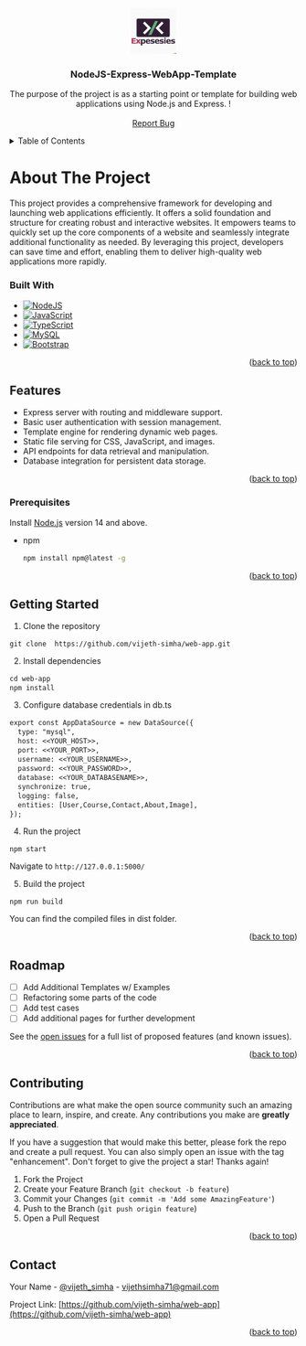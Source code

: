 <a name="readme-top"></a>



<!-- PROJECT LOGO -->
<br />
<div align="center">
  <a href="https://github.com/othneildrew/Best-README-Template">
    <img src="public/img/brand/logo.png" alt="Logo" width="80" height="80">
  </a>

  <h3 align="center">NodeJS-Express-WebApp-Template</h3>

  <p align="center">
    The purpose of the project is as a starting point or template for building web applications using Node.js and Express. !
    <br />
    <br />
    <a href="https://github.com/vijeth-simha/web-app/issues">Report Bug</a>
  </p>
</div>


<!-- TABLE OF CONTENTS -->
<details>
  <summary>Table of Contents</summary>
  <ol>
    <li>
      <a href="#about-the-project">About The Project</a>
      <ul>
        <li><a href="#built-with">Built With</a></li>
        <li><a href="#features">Features</a></li>
      </ul>
    </li>
    <li><a href="#Prerequisites">Prerequisites</a></li>
    <li>
      <a href="#getting-started">Getting Started</a>
<!--       <ul>
        <li><a href="#installation">Installation</a></li>
      </ul> -->
    </li>
    <li><a href="#roadmap">Roadmap</a></li>
    <li><a href="#contributing">Contributing</a></li>
    <li><a href="#contact">Contact</a></li>
  </ol>
</details>


# About The Project

This project provides a comprehensive framework for developing and launching web applications efficiently. It offers a solid foundation and structure for creating robust and interactive websites. It empowers teams to quickly set up the core components of a website and seamlessly integrate additional functionality as needed. By leveraging this project, developers can save time and effort, enabling them to deliver high-quality web applications more rapidly.


### Built With

* [![NodeJS][NodeJS.com]][NodeJS-url]
* [![JavaScript][JavaScript.com]][JavaScript-url]
* [![TypeScript][TypeScript.com]][TypeScript-url]
* [![MySQL][MySQL.com]][MySQL-url]
* [![Bootstrap][Bootstrap.com]][Bootstrap-url]

<p align="right">(<a href="#readme-top">back to top</a>)</p>


## Features

- Express server with routing and middleware support.
- Basic user authentication with session management.
- Template engine for rendering dynamic web pages.
- Static file serving for CSS, JavaScript, and images.
- API endpoints for data retrieval and manipulation.
- Database integration for persistent data storage.

<p align="right">(<a href="#readme-top">back to top</a>)</p>

### Prerequisites

Install [Node.js](https://nodejs.org/en/) version 14 and above.
* npm
  ```sh
  npm install npm@latest -g
  ```

  <p align="right">(<a href="#readme-top">back to top</a>)</p>
<!-- GETTING STARTED -->
## Getting Started

1. Clone the repository
```
git clone  https://github.com/vijeth-simha/web-app.git
```
2. Install dependencies
```
cd web-app
npm install
```
3. Configure database credentials in db.ts
```
export const AppDataSource = new DataSource({
  type: "mysql",
  host: <<YOUR_HOST>>,
  port: <<YOUR_PORT>>,
  username: <<YOUR_USERNAME>>,
  password: <<YOUR_PASSWORD>>,
  database: <<YOUR_DATABASENAME>>,
  synchronize: true,
  logging: false,
  entities: [User,Course,Contact,About,Image],
});
```
4. Run the project
```
npm start
```
  Navigate to `http://127.0.0.1:5000/`

5. Build the project 

```
npm run build
```
  You can find the compiled files in dist folder.


<p align="right">(<a href="#readme-top">back to top</a>)</p>


<!-- ROADMAP -->
## Roadmap

- [ ] Add Additional Templates w/ Examples
- [ ] Refactoring some parts of the code
- [ ] Add test cases
- [ ] Add additional pages for further development

See the [open issues](https://github.com/vijeth-simha/web-app/issues) for a full list of proposed features (and known issues).

<p align="right">(<a href="#readme-top">back to top</a>)</p>


<!-- CONTRIBUTING -->
## Contributing

Contributions are what make the open source community such an amazing place to learn, inspire, and create. Any contributions you make are **greatly appreciated**.

If you have a suggestion that would make this better, please fork the repo and create a pull request. You can also simply open an issue with the tag "enhancement".
Don't forget to give the project a star! Thanks again!

1. Fork the Project
2. Create your Feature Branch (`git checkout -b feature`)
3. Commit your Changes (`git commit -m 'Add some AmazingFeature'`)
4. Push to the Branch (`git push origin feature`)
5. Open a Pull Request

<p align="right">(<a href="#readme-top">back to top</a>)</p>


<!-- CONTACT -->
## Contact

Your Name - [@vijeth_simha](https://twitter.com/vijeth_simha) - vijethsimha71@gmail.com

Project Link: [https://github.com/vijeth-simha/web-app](https://github.com/vijeth-simha/web-app)

<p align="right">(<a href="#readme-top">back to top</a>)</p>




















[JavaScript.com]: https://img.shields.io/badge/javascript-%23323330.svg?style=for-the-badge&logo=javascript&logoColor=%23F7DF1E
[JavaScript-url]: https://developer.mozilla.org/en-US/docs/Web/JavaScript
[Bootstrap.com]: https://img.shields.io/badge/Bootstrap-563D7C?style=for-the-badge&logo=bootstrap&logoColor=white
[Bootstrap-url]: https://getbootstrap.com
[NodeJS.com]: https://img.shields.io/badge/node.js-6DA55F?style=for-the-badge&logo=node.js&logoColor=white
[NodeJS-url]: https://nodejs.org/
[TypeScript.com]: https://img.shields.io/badge/typescript-%23007ACC.svg?style=for-the-badge&logo=typescript&logoColor=white
[TypeScript-url]: https://www.typescriptlang.org/
[MySQL.com]: https://img.shields.io/badge/mysql-%2300f.svg?style=for-the-badge&logo=mysql&logoColor=white
[MySQL-url]: https://www.mysql.com/
